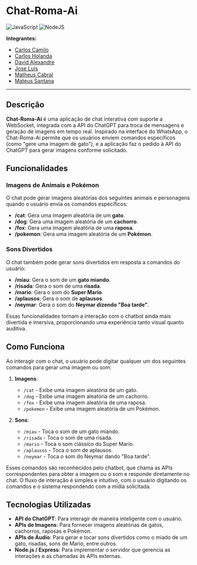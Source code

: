 # Chat-Roma-Ai

![JavaScript](https://img.shields.io/badge/JavaScript-F7DF1E?logo=javascript&logoColor=000)
![NodeJS](https://img.shields.io/badge/Node.js-6DA55F?logo=node.js&logoColor=white)

**Integrantes:**  
- [Carlos Camilo](https://www.linkedin.com/in/carlosscamilo)
- [Carlos Holanda](https://www.linkedin.com/in/carlos-holanda-8792a3289)
- [David Alexandre](https://www.linkedin.com/in/david-alexandre-lima/)
- [Jose Luís](https://www.linkedin.com/in/josé-luiz-henrique/)
- [Matheus Cabral](https://www.linkedin.com/in/matheus-cabral-440934268)
- [Mateus Santana](https://www.linkedin.com/in/mateus-santana-113797233)

---

## Descrição

**Chat-Roma-Ai** é uma aplicação de chat interativa com suporte a WebSocket, integrada com a API do ChatGPT para troca de mensagens e geração de imagens em tempo real. Inspirado na interface do WhatsApp, o Chat-Roma-Ai permite que os usuários enviem comandos específicos (como "gere uma imagem de gato"), e a aplicação faz o pedido à API do ChatGPT para gerar imagens conforme solicitado.

## Funcionalidades

### Imagens de Animais e Pokémon
O chat pode gerar imagens aleatórias dos seguintes animais e personagens quando o usuário envia os comandos específicos:

- **/cat**: Gera uma imagem aleatória de um **gato**.
- **/dog**: Gera uma imagem aleatória de um **cachorro**.
- **/fox**: Gera uma imagem aleatória de uma **raposa**.
- **/pokemon**: Gera uma imagem aleatória de um **Pokémon**.

### Sons Divertidos
O chat também pode gerar sons divertidos em resposta a comandos do usuário:

- **/miau**: Gera o som de um **gato miando**.
- **/risada**: Gera o som de uma **risada**.
- **/mario**: Gera o som do **Super Mario**.
- **/aplausos**: Gera o som de **aplausos**.
- **/neymar**: Gera o som do **Neymar dizendo "Boa tarde"**.

Essas funcionalidades tornam a interação com o chatbot ainda mais divertida e imersiva, proporcionando uma experiência tanto visual quanto auditiva.

## Como Funciona

Ao interagir com o chat, o usuário pode digitar qualquer um dos seguintes comandos para gerar uma imagem ou som:

1. **Imagens**:
   - `/cat` - Exibe uma imagem aleatória de um gato.
   - `/dog` - Exibe uma imagem aleatória de um cachorro.
   - `/fox` - Exibe uma imagem aleatória de uma raposa.
   - `/pokemon` - Exibe uma imagem aleatória de um Pokémon.

2. **Sons**:
   - `/miau` - Toca o som de um gato miando.
   - `/risada` - Toca o som de uma risada.
   - `/mario` - Toca o som clássico do Super Mario.
   - `/aplausos` - Toca o som de aplausos.
   - `/neymar` - Toca o som do Neymar dando "Boa tarde".

Esses comandos são reconhecidos pelo chatbot, que chama as APIs correspondentes para obter a imagem ou o som e responde diretamente no chat. O fluxo de interação é simples e intuitivo, com o usuário digitando os comandos e o sistema respondendo com a mídia solicitada.

## Tecnologias Utilizadas

- **API do ChatGPT**: Para interagir de maneira inteligente com o usuário.
- **APIs de Imagens**: Para fornecer imagens aleatórias de gatos, cachorros, raposas e Pokémon.
- **APIs de Áudio**: Para gerar e tocar sons divertidos como o miado de um gato, risadas, sons de Mario, entre outros.
- **Node.js / Express**: Para implementar o servidor que gerencia as interações e as chamadas às APIs externas.


